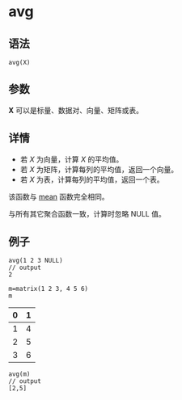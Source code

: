 # avg

## 语法

`avg(X)`

## 参数

**X** 可以是标量、数据对、向量、矩阵或表。

## 详情

* 若 *X* 为向量，计算 *X* 的平均值。
* 若 *X* 为矩阵，计算每列的平均值，返回一个向量。
* 若 *X* 为表，计算每列的平均值，返回一个表。

该函数与 [mean](../m/mean.md) 函数完全相同。

与所有其它聚合函数一致，计算时忽略 NULL 值。

## 例子

```
avg(1 2 3 NULL)
// output
2

m=matrix(1 2 3, 4 5 6)
m
```

| 0 | 1 |
| --- | --- |
| 1 | 4 |
| 2 | 5 |
| 3 | 6 |

```
avg(m)
// output
[2,5]
```


